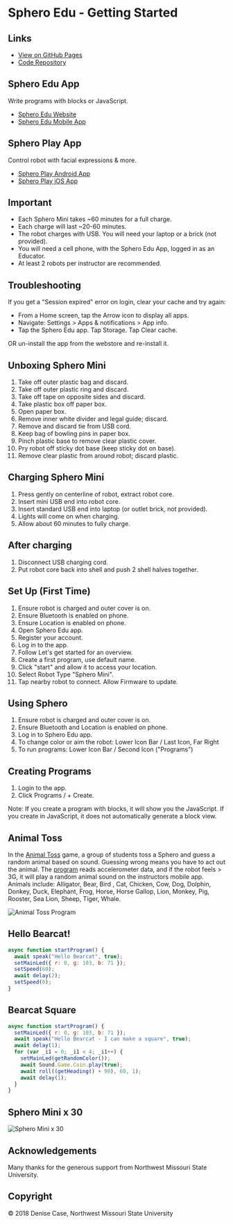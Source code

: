 # Sphero Edu - Getting Started

## Links

- [View on GitHub Pages](https://profcase.github.io/sphero-edu-activity1/)
- [Code Repository](https://github.com/profcase/sphero-edu-activity1)

## Sphero Edu App

Write programs with blocks or JavaScript.

- [Sphero Edu Website](https://edu.sphero.com/)
- [Sphero Edu Mobile App](https://edu.sphero.com/d)

## Sphero Play App

Control robot with facial expressions & more.

- [Sphero Play Android App](https://play.google.com/store/apps/details?id=com.sphero.spheromini&hl=en_US)
- [Sphero Play iOS App](https://itunes.apple.com/us/app/sphero-play/id1280682522?mt=8)

## Important

- Each Sphero Mini takes ~60 minutes for a full charge.
- Each charge will last ~20-60 minutes.
- The robot charges with USB. You will need your laptop or a brick (not provided).
- You will need a cell phone, with the Sphero Edu App, logged in as an Educator.
- At least 2 robots per instructor are recommended.

## Troubleshooting

If you get a "Session expired" error on login, clear your cache and try again:

- From a Home screen, tap the Arrow icon to display all apps.
- Navigate: Settings &gt; Apps & notifications &gt; App info.
- Tap the Sphero Edu app. Tap Storage. Tap Clear cache.

OR un-install the app from the webstore and re-install it.

## Unboxing Sphero Mini

1. Take off outer plastic bag and discard.
2. Take off outer plastic ring and discard.
3. Take off tape on opposite sides and discard.
4. Take plastic box off paper box.
5. Open paper box.
6. Remove inner white divider and legal guide; discard.
7. Remove and discard tie from USB cord.
8. Keep bag of bowling pins in paper box.
9. Pinch plastic base to remove clear plastic cover.
10. Pry robot off sticky dot base (keep sticky dot on base).
11. Remove clear plastic from around robot; discard plastic.

## Charging Sphero Mini

1. Press gently on centerline of robot, extract robot core.
2. Insert mini USB end into robot core.
3. Insert standard USB end into laptop (or outlet brick, not provided).
4. Lights will come on when charging.
5. Allow about 60 minutes to fully charge.

## After charging

1. Disconnect USB charging cord.
2. Put robot core back into shell and push 2 shell halves together.

## Set Up (First Time)

1. Ensure robot is charged and outer cover is on.
2. Ensure Bluetooth is enabled on phone.
3. Ensure Location is enabled on phone.
4. Open Sphero Edu app.
5. Register your account.
6. Log in to the app.
7. Follow Let's get started for an overview.
8. Create a first program, use default name.
9. Click "start" and allow it to access your location.
10. Select Robot Type "Sphero Mini".
11. Tap nearby robot to connect. Allow Firmware to update.

## Using Sphero

1. Ensure robot is charged and outer cover is on.
2. Ensure Bluetooth and Location is enabled on phone.
3. Log in to Sphero Edu app.
4. To change color or aim the robot: Lower Icon Bar / Last Icon, Far Right
5. To run programs: Lower Icon Bar / Second Icon ("Programs")

## Creating Programs

1. Login to the app.
2. Click Programs / + Create.

Note: If you create a program with blocks, it will show you the JavaScript. If you create in JavaScript, it does not automatically generate a block view. 

## Animal Toss

In the [Animal Toss](https://edu.sphero.com/remixes/370784) game, a group of students toss a Sphero and guess a random animal based on sound. Guessing wrong means you have to act out the animal. The [program](https://edu.sphero.com/remixes/370784) reads accelerometer data, and if the robot feels > 3G, it will play a random animal sound on the instructors mobile app. Animals include: Alligator, Bear, Bird , Cat, Chicken, Cow, Dog, Dolphin, Donkey, Duck, Elephant, Frog, Horse, Horse Gallop, Lion, Monkey, Pig, Rooster, Sea Lion, Sheep, Tiger, Whale.

![Animal Toss Program](https://github.com/profcase/sphero-edu-getting-started/blob/master/AnimalToss.PNG "Animal Toss Program")

## Hello Bearcat!

```JavaScript
async function startProgram() {
  await speak("Hello Bearcat", true);
  setMainLed({ r: 0, g: 103, b: 71 });
  setSpeed(60);
  await delay(2);
  setSpeed(0);
}
```

## Bearcat Square

```JavaScript
async function startProgram() {
  setMainLed({ r: 0, g: 103, b: 71 });
  await speak("Hello Bearcat - I can make a square", true);
  await delay(1);
  for (var _i1 = 0; _i1 < 4; _i1++) {
    setMainLed(getRandomColor());
    await Sound.Game.Coin.play(true);
    await roll((getHeading() + 90), 60, 1);
    await delay(1);
  }
}
```

## Sphero Mini x 30

![Sphero Mini x 30](https://github.com/profcase/sphero-edu-activity1/blob/master/SpheroEdu30.PNG "Sphero Mini x 30")

## Acknowledgements

Many thanks for the generous support from Northwest Missouri State University.

## Copyright

© 2018 Denise Case, Northwest Missouri State University
